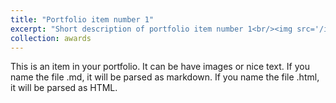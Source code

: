 ```yaml
---
title: "Portfolio item number 1"
excerpt: "Short description of portfolio item number 1<br/><img src='/images/500x300.png'>"
collection: awards
---
```


This is an item in your portfolio. It can be have images or nice text. If you name the file .md, it will be parsed as markdown. If you name the file .html, it will be parsed as HTML. 
